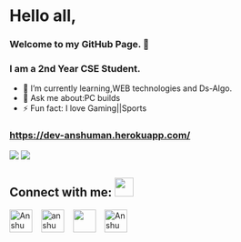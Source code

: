 # Hello all,
### Welcome to my GitHub Page. 👋
### I am a 2nd Year CSE Student.

- 🌱 I’m currently learning,WEB technologies and Ds-Algo. 
- 💬 Ask me about:PC builds
- ⚡ Fun fact: I love Gaming||Sports

### https://dev-anshuman.herokuapp.com/


<img src="https://github-readme-stats.vercel.app/api?username=anshuman725&&show_icons=true&title_color=67E6DC&icon_color=01CBC6&text_color=#000000&bg_color=#fff">&nbsp;<img src="https://github-readme-stats.vercel.app/api/top-langs/?username=anshuman725&layout=compact&&show_icons=true&title_color=67E6DC&icon_color=01CBC6&text_color=#000000&bg_color=#fff">





## Connect with me: <img src="https://github.com/rajput2107/rajput2107/blob/master/Assets/Handshake.gif" height="33px" />
<p align="left">
  <a href="www.linkedin.com/in/anshuman-parmar-3a0365194" target="blank"><img    align="center" src="https://cdn.jsdelivr.net/npm/simple-icons@3.0.1/icons/linkedin.svg" alt="Anshuman Parmar" height="40" width="40" /></a> &nbsp;&nbsp;
  <a href="https://www.instagram.com/anshuman_7_/" target="blank"><img align="center" src="https://cdn.jsdelivr.net/npm/simple-icons@3.0.1/icons/instagram.svg" alt="anshuman_7" height="40" width="40" /></a> &nbsp;&nbsp;
<a href="https://twitter.com/AnshumanParma13" target="blank"><img align="center" src="https://cdn.jsdelivr.net/npm/simple-icons@3.0.1/icons/twitter.svg" height="40" width="40" /></a> &nbsp;&nbsp;
<a href="https://www.facebook.com/profile.php?id=100006259502453" target="blank"><img align="center" src="https://cdn.jsdelivr.net/npm/simple-icons@3.0.1/icons/facebook.svg" alt="Anshuman Parmar" height="40" width="40" /></a>
</p>

